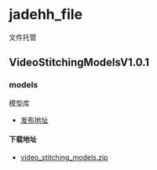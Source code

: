 # jadehh_file
文件托管
## VideoStitchingModelsV1.0.1
### models
模型库
* [发布地址](https://github.com/jadehh/ContainerOCR/releases/tag/VideoStitchingModelsV1.0.1)
#### 下载地址
* [video_stitching_models.zip](https://github.com/jadehh/jadehh_file/releases/download/VideoStitchingModelsV1.0.1/video_stitching_models.zip)
